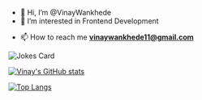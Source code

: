 - 👋 Hi, I’m @VinayWankhede
- 👀 I’m interested in Frontend Development 
<!-- - 🌱 I’m currently learning  -->
- 📫 How to reach me **vinaywankhede11@gmail.com**

<!-- HTML -->
<img src="https://readme-jokes.vercel.app/api" alt="Jokes Card" />

<!---
VinayWankhede11/VinayWankhede11 is a ✨ special ✨ repository because its `README.md` (this file) appears on your GitHub profile.
You can click the Preview link to take a look at your changes.
--->
[![Vinay's GitHub stats](https://github-readme-stats.vercel.app/api?username=VinayWankhede11)](https://github.com/anuraghazra/github-readme-stats)

[![Top Langs](https://github-readme-stats.vercel.app/api/top-langs/?username=VinayWankhede11)](https://github.com/anuraghazra/github-readme-stats)
<!-- Markdown -->

